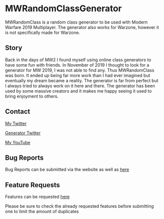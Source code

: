 # MWRandomClassGenerator

MWRandomClass is a random class generator to be used with Modern Warfare 2019 Multiplayer. The generator also works for Warzone, however it is not specifically made for Warzone.

## Story
Back in the days of MW2 I found myself using online class generators to have some fun with friends. In November of 2019 I thought to look for a generator for MW 2019, I was not able to find any. Thus MWRandomClass was born. It ended up being far more work than I had ever imagined but eventually my dream became a reality. The generator is far from perfect but I always tried to always work on it here and there. 
The generator has been used by some massive creators and it makes me happy seeing it used to bring enjoyment to others.


## Contact
[My Twitter](https://twitter.com/riding)

[Generator Twitter](https://twitter.com/codrandomclass)

[My YouTube](https://www.youtube.com/presidentwifi)


## Bug Reports
Bug Reports can be submitted via the website as well as [here](https://github.com/UJGA/MWRandomClassGenerator/issues)

## Feature Requests
Features can be requested [here](https://github.com/UJGA/MWRandomClassGenerator/issues)

Please be sure to check the already requested features before submitting one to limit the amount of duplicates
